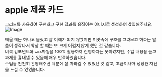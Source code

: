 # apple 제품 카드

그리드를 사용하여 구현하고 구현 결과를 움직이는 이미지로 생성하여 삽입해주세요.
![Image](https://github.com/user-attachments/assets/aacd7ff0-9346-4ff5-a201-9094549f34c5)

배울 때는 하나도 몰랐고 잘 이해가 되지 않았지만 머릿속에 구조를 그려보고 하라는 말씀이 생각나서 막상 할 때는 또 크게 어렵지 않게 했던 것 같습니다. </br>
비록 컴포넌트와 css파일을 100% 활용하여 진행하지는 못하였지만, 수업 내용을 듣고 과제를 흉내낼 수 있음에 매우 만족하였습니다. </br>
수업을 천천히 진행해주신 덕분에 잘 따라갈 수 있었던 것 같고, 조금이나마 성장한 자신을 느낄 수 있었습니다.
